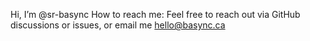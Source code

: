 Hi, I’m @sr-basync
How to reach me: Feel free to reach out via GitHub discussions or issues, or email me hello@basync.ca
